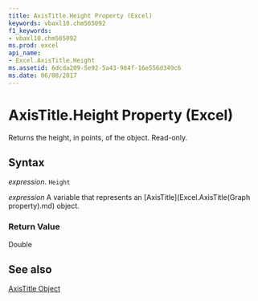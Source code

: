 ```yaml
---
title: AxisTitle.Height Property (Excel)
keywords: vbaxl10.chm565092
f1_keywords:
- vbaxl10.chm565092
ms.prod: excel
api_name:
- Excel.AxisTitle.Height
ms.assetid: 6dcda209-5e92-5a43-984f-16e556d349c6
ms.date: 06/08/2017
---
```



# AxisTitle.Height Property (Excel)

Returns the height, in points, of the object. Read-only.


## Syntax

 _expression_. `Height`

 _expression_ A variable that represents an [AxisTitle](Excel.AxisTitle(Graph property).md) object.


### Return Value

Double


## See also


[AxisTitle Object](Excel.AxisTitle(object).md)


